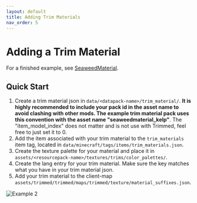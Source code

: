 ```yaml
---
layout: default
title: Adding Trim Materials
nav_order: 5
---
```


# Adding a Trim Material
For a finished example, see [SeaweedMaterial].

## Quick Start

1. Create a trim material json in `data/<datapack-name>/trim_material/`. **It is highly recommended to include your pack id in the asset name to avoid clashing with other mods. The example trim material pack uses this convention with the asset name "seaweedmaterial_kelp"**. The "item_model_index" does not matter and is not use with Trimmed, feel free to just set it to 0.
2. Add the item associated with your trim material to the `trim_materials` item tag, located in `data/minecraft/tags/items/trim_materials.json`.
3. Create the texture palette for your material and place it in `assets/<resourcepack-name>/textures/trims/color_palettes/`.
4. Create the lang entry for your trim material. Make sure the key matches what you have in your trim material json.
5. Add your trim material to the client-map `assets/trimmed/trimmed/maps/trimmed/texture/material_suffixes.json`.

![Example 2]

[SeaweedMaterial]: https://github.com/dhyces/trimmed/tree/1.20/Packs/SeaweedMaterial

[Example 2]: /trimmed-wiki/assets/images/example_2.png "Examples of custom armor trim models being used in game without overriding the model files"